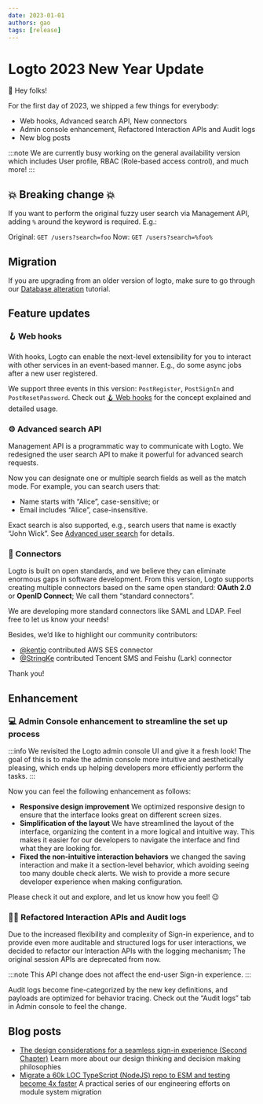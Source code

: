 ```yaml
---
date: 2023-01-01
authors: gao
tags: [release]
---
```


# Logto 2023 New Year Update

🙋 Hey folks!

For the first day of 2023, we shipped a few things for everybody: 

- Web hooks, Advanced search API, New connectors
- Admin console enhancement, Refactored Interaction APIs and Audit logs
- New blog posts

:::note
We are currently busy working on the general availability version which includes User profile, RBAC (Role-based access control), and much more!
:::

<!-- truncate -->

## 💥 Breaking change 💥

If you want to perform the original fuzzy user search via Management API, adding `%` around the keyword is required. E.g.:

Original: `GET /users?search=foo`
Now: `GET /users?search=%foo%`

## Migration

If you are upgrading from an older version of logto, make sure to go through our [Database alteration](https://docs.logto.io/docs/tutorials/using-cli/database-alteration) tutorial.

## Feature updates

### 🪝 Web hooks

With hooks, Logto can enable the next-level extensibility for you to interact with other services in an event-based manner. E.g., do some async jobs after a new user registered.

We support three events in this version: `PostRegister`, `PostSignIn` and `PostResetPassword`. Check out [🪝 Web hooks](https://docs.logto.io/docs/recipes/web-hooks/) for the concept explained and detailed usage.

### ⚙️ Advanced search API

Management API is a programmatic way to communicate with Logto. We redesigned the user search API to make it powerful for advanced search requests.

Now you can designate one or multiple search fields as well as the match mode. For example, you can search users that:

- Name starts with “Alice”, case-sensitive; or
- Email includes “Alice”, case-insensitive.

Exact search is also supported, e.g., search users that name is exactly “John Wick”. See [Advanced user search](https://docs.logto.io/docs/recipes/interact-with-management-api/advanced-user-search) for details.

### 🔗 Connectors

Logto is built on open standards, and we believe they can eliminate enormous gaps in software development. From this version, Logto supports creating multiple connectors based on the same open standard: **OAuth 2.0** or **OpenID Connect**; We call them “standard connectors”.

We are developing more standard connectors like SAML and LDAP. Feel free to let us know your needs!

Besides, we’d like to highlight our community contributors:

- [@kentio](https://github.com/kentio) contributed AWS SES connector
- [@StringKe](https://github.com/StringKe) contributed Tencent SMS and Feishu (Lark) connector

Thank you!

## Enhancement

### 💻 Admin Console enhancement to streamline the set up process

:::info
We revisited the Logto admin console UI and give it a fresh look! The goal of this is to make the admin console more intuitive and aesthetically pleasing, which ends up helping developers more efficiently perform the tasks.
:::

Now you can feel the following enhancement as follows:

- **Responsive design improvement** We optimized responsive design to ensure that the interface looks great on different screen sizes. 
- **Simplification of the layout** We have streamlined the layout of the interface, organizing the content in a more logical and intuitive way. This makes it easier for our developers to navigate the interface and find what they are looking for.
- **Fixed the non-intuitive interaction behaviors** we changed the saving interaction and make it a section-level behavior, which avoiding seeing too many double check alerts. We wish to provide a more secure developer experience when making configuration.

Please check it out and explore, and let us know how you feel! 😉

### 🧑‍🚀 Refactored Interaction APIs and Audit logs

Due to the increased flexibility and complexity of Sign-in experience, and to provide even more auditable and structured logs for user interactions, we decided to refactor our Interaction APIs with the logging mechanism; The original session APIs are deprecated from now.

:::note
This API change does not affect the end-user Sign-in experience.
:::

Audit logs become fine-categorized by the new key definitions, and payloads are optimized for behavior tracing. Check out the “Audit logs” tab in Admin console to feel the change.

## Blog posts

- [The design considerations for a seamless sign-in experience (Second Chapter)](https://silverhand.substack.com/p/the-design-considerations-for-a-seamless-2d4?utm_source=github-release) Learn more about our design thinking and decision making philosophies
- [Migrate a 60k LOC TypeScript (NodeJS) repo to ESM and testing become 4x faster](https://dev.to/gaosun/series/21132?utm_source=github-release) A practical series of our engineering efforts on module system migration
